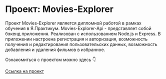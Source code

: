 # Проект: Movies-Explorer

Проект Movies-Explorer является дипломной работой в рамках обучения в Я.Практикум.
Movies-Explorer-Api - представляет собой бэкенд приложения. Реализован с использованием Node.js и Express.
В приложении настроена регистрация и авторизация, возможность получения и редактирования пользовательских данных, возможность добавления и удаления фильмов в избранное.

Ознакомиться с проектом можно здесь 👇  

[Ссылка на проект ](https://api.movies-exp.ryabtseva.nomoredomains.sbs/)
